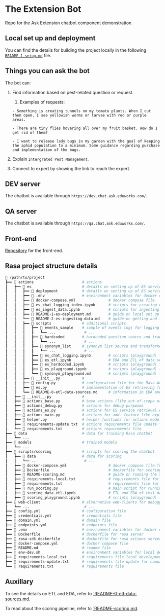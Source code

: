# The Extension Bot

Repo for the Ask Extension chatbot component demonstration.

## Local set up and deployment

You can find the details for building the project locally in the following [`README-1-setup.md`](info/README-1-setup.md) file.

## Things you can ask the bot

The bot can:

1. Find information based on pest-related question or request.
    1. Examples of requests:
    ```
    - Something is creating tunnels on my tomato plants. When I cut them open, I see yellowish worms or larvae with red or purple areas.
    ```

    ```
    - There are tiny flies hovering all over my fruit basket. How do I get rid of them?
    ```

    ```
    - I want to release lady bugs in my garden with the goal of keeping the aphid population to a minimum. Some guidance regarding purchase and implementation of the bugs.
    ```
2. Explain `Intergrated Pest Management`.
3. Connect to expert by showing the link to reach the expert.

## DEV server

The chatbot is available through `https://dev.chat.ask.eduworks.com/`.

## QA server

The chatbot is available through `https://qa.chat.ask.eduworks.com/`.

## Front-end

[Repository](https://git.eduworks.us/ask-extension/askchatbot-widget) for the front-end.

## Rasa project structure details

```bash
📂 /path/to/project
┣━━ 📂 actions                      # actions
┃   ┣━━ 📂 es                       # details on setting up of ES service
┃   ┃   ┣━━ 📂 deployment           # details on setting up of ES service
┃   ┃   ┣━━ 📄 .env                 # environment variables for docker compose
┃   ┃   ┣━━ 📄 docker-compose.yml               # docker compose file
┃   ┃   ┣━━ 🐍 es_chat_logging_index.ipynb      # scripts for creating chat logs index into ES
┃   ┃   ┣━━ 🐍 es_ingest_data.ipynb             # scripts for ingesting data into ES
┃   ┃   ┣━━ 📄 README-1-es-deployment.md        # guide on local set up of ES service
┃   ┃   ┗━━ 📄 README-2-es-ingesting-data.md    # guide on getting and ingesting data to ES service
┃   ┃   ┣━━ 📂 scripts              # additional scripts  
┃   ┃   ┃   ┣━━ 📂 events_sample    # sample of events logs for logging ETL
┃   ┃   ┃   ┃   ┗━━ ...             # ...
┃   ┃   ┃   ┣━━ 📂 hardcoded        # hardcoded question source and transformed files
┃   ┃   ┃   ┃   ┗━━ ...             # ...
┃   ┃   ┃   ┣━━ 📂 synonym_list     # synonym list source and transformed files
┃   ┃   ┃   ┃   ┗━━ ...             # ...
┃   ┃   ┃   ┣━━ 🐍 es_chat_logging.ipynb        # scripts (playground) for chat logging feature
┃   ┃   ┃   ┣━━ 🐍 es_etl.ipynb                 # EDA and ETL of data sources
┃   ┃   ┃   ┣━━ 🐍 es_hardcoded.ipynb           # scripts (playground) for hardcoded questions
┃   ┃   ┃   ┣━━ 🐍 es_playground.ipynb          # scripts (playground) for ES service calls
┃   ┃   ┃   ┗━━ 🐍 synonym_playground.md        # scripts (playground) for synonym replacement feature
┃   ┃   ┣━━ 🐍 __init__.py          #
┃   ┃   ┣━━ 🐍 config.py            # configuration file for the Rasa Actions service and ES
┃   ┃   ┣━━ 🐍 es.py                # implementation of ES retrieving functions for chatbot
┃   ┃   ┗━━ 📄 README-0-etl-data-sources.md     # information in EDA and ETL of the data sources
┃   ┣━━ 🐍 __init__.py              # 
┃   ┣━━ 🐍 actions_base.py          # base actions (like out-of-scope or greet)
┃   ┣━━ 🐍 actions_debug.py         # actions for debug purposes
┃   ┣━━ 🐍 actions_es.py            # actions for ES service retrieval of data
┃   ┣━━ 🐍 actions_main.py          # actions for add. feature like explain IPM or connect to expert
┃   ┣━━ 🐍 helper.py                # helper functions for actions module
┃   ┣━━ 📄 requirements-update.txt  # actions requirements file update for compatibility
┃   ┗━━ 📄 requirements.txt         # actions requirements file
┣━━ 📂 data                         # data for training Rasa chatbot
┃   ┗━━ ...
┣━━ 📂 models                       # trained models
┃   ┗━━ ...
┣━━ 📂 scripts/scoring              # scripts for scoring the chatbot
┃   ┣━━ 📂 data                     # data for scoring
┃   ┃   ┗━━ ...                     # ...
┃   ┣━━ 🐋 docker-compose.yml                   # docker compose file for automated scoring
┃   ┣━━ 🐋 Dockerfile                           # dockerfile for scoring
┃   ┣━━ 📄 README-scoring.md                    # guide on running the scoring script
┃   ┣━━ 📄 requirements-local.txt               # requirements file for local development
┃   ┣━━ 📄 requirements.txt                     # requirements file for scoring script
┃   ┣━━ 🐍 run_scoring.py                       # main script for running scoring
┃   ┣━━ 🐍 scoring_data_etl.ipynb               # ETL and EDA of test data for scoring
┃   ┣━━ 🐍 scoring_playground.ipynb             # scripts (playground) for scoring service
┣━━ 📂 web-client                   # alternative web-clients for debugging
┃   ┗━━ ...                         # ...
┣━━ 📄 config.yml                   # configuration file
┣━━ 📄 credentials.yml              # credentials file
┣━━ 📄 domain.yml                   # domain file
┣━━ 📄 endpoints.yml                # endpoints file
┣━━ 📄 .env                         # environment variables for docker compose
┣━━ 🐋 Dockerfile                   # dockerfile for rasa server
┣━━ 🐋 rasa-sdk.dockerfile          # dockerfile for rasa actions server
┣━━ 🐋 docker-compose.yml           # docker compose file
┣━━ 📄 README.md                    # readme file
┣━━ 📄 env-dev.sh                   # environment variables for local development
┣━━ 📄 requirements-local.txt       # requirements file local development (like jupyter)
┣━━ 📄 requirements-update.txt      # requirements file update for compatibility
┗━━ 📄 requirements.txt             # requirements file
```

## Auxillary

To see the details on ETL and EDA, refer to [`README-0-etl-data-sources.md](actions/es/README-0-etl-data-sources.md).

To read about the scoring pipeline, refer to [`README-scoring.md](scripts/scoring/README-scoring.md).